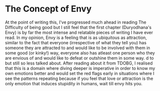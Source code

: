 # The Concept of Envy

At the point of writing this, I've progressed much ahead in reading The Difficulty of being good but I still feel that the first chapter (Duryodhana's Envy) is by far the most intense and relatable pieces of writing I have ever read. In my opinion, Envy is a feeling that is as ubiquitous as attraction, similar to the fact that everyone (irrespective of what they tell you) has someone they are attracted to and would like to be involved with them in some good (or kinky!) way, everyone also has atleast one person who they are envious of and would like to defeat or outshine them in some way. d to but still so less talked about. After reading about it from TDOBG, I realised that this is a domain where diving deeper is imperative in order to know my own emotions better and would set the red flags early in situations where I see the patterns repeating because if you feel that love or attraction is the only emotion that induces stupidity in humans, wait till envy hits you.
